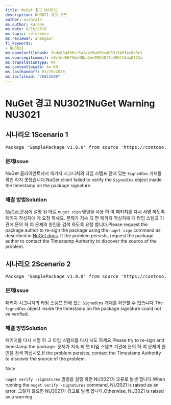 ```yaml
---
title: NuGet 경고 NU3021
description: NU3021 경고 코드
author: mishra14
ms.author: karann
ms.date: 8/16/2018
ms.topic: reference
ms.reviewer: anangaur
f1_keywords:
- NU3021
ms.openlocfilehash: 3eda684d36cc5afaaf0a039c49931349f4c8e0e1
ms.sourcegitcommit: e9c1dd0679ddd8ba3ee992d817b405f13da0472a
ms.translationtype: MT
ms.contentlocale: ko-KR
ms.lasthandoff: 01/29/2020
ms.locfileid: "76813600"
---
```

# <a name="nuget-warning-nu3021"></a><span data-ttu-id="f6fa4-103">NuGet 경고 NU3021</span><span class="sxs-lookup"><span data-stu-id="f6fa4-103">NuGet Warning NU3021</span></span>

## <a name="scenario-1"></a><span data-ttu-id="f6fa4-104">시나리오 1</span><span class="sxs-lookup"><span data-stu-id="f6fa4-104">Scenario 1</span></span>

<pre>Package 'SamplePackage v1.0.0' from source 'https://contoso.com/index.json': The primary signature's timestamp signature validation failed.</pre>

### <a name="issue"></a><span data-ttu-id="f6fa4-105">문제</span><span class="sxs-lookup"><span data-stu-id="f6fa4-105">Issue</span></span>

<span data-ttu-id="f6fa4-106">NuGet 클라이언트에서 패키지 시그니처의 타임 스탬프 안에 있는 `SignedCms` 개체를 확인 하지 못했습니다.</span><span class="sxs-lookup"><span data-stu-id="f6fa4-106">NuGet client failed to verify the `SignedCms` object inside the timestamp on the package signature.</span></span>


### <a name="solution"></a><span data-ttu-id="f6fa4-107">해결 방법</span><span class="sxs-lookup"><span data-stu-id="f6fa4-107">Solution</span></span>

<span data-ttu-id="f6fa4-108">[NuGet 문서](../../create-packages/sign-a-package.md)에 설명 된 대로 `nuget sign` 명령을 사용 하 여 패키지를 다시 서명 하도록 패키지 작성자에 게 요청 하세요. 문제가 지속 되 면 패키지 작성자에 게 타임 스탬프 기관에 문의 하 여 문제의 원인을 검색 하도록 요청 합니다.</span><span class="sxs-lookup"><span data-stu-id="f6fa4-108">Please request the package author to re-sign the package using the `nuget sign` command as described in [NuGet docs](../../create-packages/sign-a-package.md). If the problem persists, request the package author to contact the Timestamp Authority to discover the source of the problem.</span></span>



## <a name="scenario-2"></a><span data-ttu-id="f6fa4-109">시나리오 2</span><span class="sxs-lookup"><span data-stu-id="f6fa4-109">Scenario 2</span></span>

<pre>Package 'SamplePackage v1.0.0' from source 'https://contoso.com/index.json': The timestamp signature validation failed.</pre>

### <a name="issue"></a><span data-ttu-id="f6fa4-110">문제</span><span class="sxs-lookup"><span data-stu-id="f6fa4-110">Issue</span></span>

<span data-ttu-id="f6fa4-111">패키지 시그니처의 타임 스탬프 안에 있는 `SignedCms` 개체를 확인할 수 없습니다.</span><span class="sxs-lookup"><span data-stu-id="f6fa4-111">The `SignedCms` object inside the timestamp on the package signature could not ve verified.</span></span>


### <a name="solution"></a><span data-ttu-id="f6fa4-112">해결 방법</span><span class="sxs-lookup"><span data-stu-id="f6fa4-112">Solution</span></span>

<span data-ttu-id="f6fa4-113">패키지를 다시 서명 하 고 타임 스탬프를 다시 시도 하세요.</span><span class="sxs-lookup"><span data-stu-id="f6fa4-113">Please try to re-sign and timestamp the package.</span></span> <span data-ttu-id="f6fa4-114">문제가 지속 되 면 타임 스탬프 기관에 문의 하 여 문제의 원인을 검색 하십시오.</span><span class="sxs-lookup"><span data-stu-id="f6fa4-114">If the problem persists, contact the Timestamp Authority to discover the source of the problem.</span></span>


> [!Note]
> <span data-ttu-id="f6fa4-115">`nuget verify -signatures` 명령을 실행 하면 NU3021가 오류로 발생 합니다.</span><span class="sxs-lookup"><span data-stu-id="f6fa4-115">When running the `nuget verify -signatures` command, NU3021 is raised as an error.</span></span> <span data-ttu-id="f6fa4-116">그렇지 않으면 NU3021가 경고로 발생 합니다.</span><span class="sxs-lookup"><span data-stu-id="f6fa4-116">Otherwise, NU3021 is raised as a warning.</span></span>
